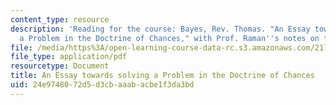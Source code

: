 ```yaml
---
content_type: resource
description: 'Reading for the course: Bayes, Rev. Thomas. "An Essay towards solving
  a Problem in the Doctrine of Chances," with Prof. Raman''s notes on the Essay.'
file: /media/https%3A/open-learning-course-data-rc.s3.amazonaws.com/21l-017-the-art-of-the-probable-literature-and-probability-spring-2008/24e9748072d5d3cbaaabacbe1f3da3bd_bayes_notes.pdf
file_type: application/pdf
resourcetype: Document
title: An Essay towards solving a Problem in the Doctrine of Chances
uid: 24e97480-72d5-d3cb-aaab-acbe1f3da3bd
---
```

